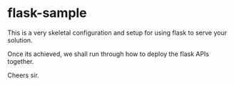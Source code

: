 # flask-sample

This is a very skeletal configuration and setup for using flask to serve your solution.

Once its achieved, we shall run through how to deploy the flask APIs together.

Cheers sir.
